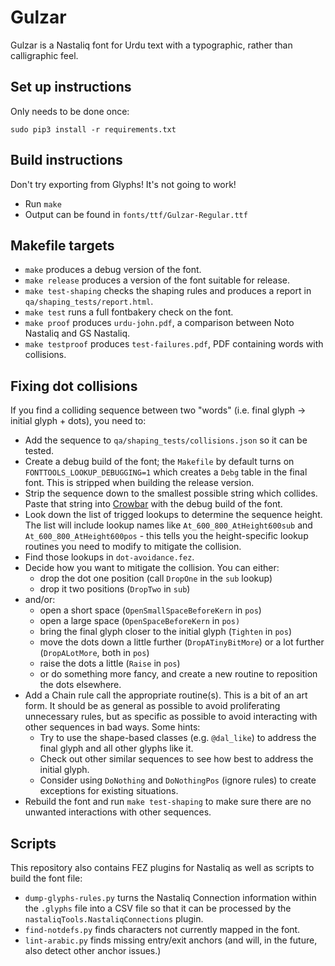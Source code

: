 # Gulzar

Gulzar is a Nastaliq font for Urdu text with a typographic, rather than calligraphic feel.

## Set up instructions

Only needs to be done once:

```
sudo pip3 install -r requirements.txt
```

## Build instructions

Don't try exporting from Glyphs! It's not going to work!

* Run `make`
* Output can be found in `fonts/ttf/Gulzar-Regular.ttf`

## Makefile targets

* `make` produces a debug version of the font.
* `make release` produces a version of the font suitable for release.
* `make test-shaping` checks the shaping rules and produces a report in `qa/shaping_tests/report.html`.
* `make test` runs a full fontbakery check on the font.
* `make proof` produces `urdu-john.pdf`, a comparison between Noto Nastaliq and GS Nastaliq.
* `make testproof` produces `test-failures.pdf`, PDF containing words with collisions.

## Fixing dot collisions

If you find a colliding sequence between two "words" (i.e. final glyph -> initial glyph + dots), you need to:

* Add the sequence to `qa/shaping_tests/collisions.json` so it can be tested.
* Create a debug build of the font; the `Makefile` by default turns on `FONTTOOLS_LOOKUP_DEBUGGING=1` which creates a `Debg` table in the final font. This is stripped when building the release version.
* Strip the sequence down to the smallest possible string which collides. Paste that string into [Crowbar](http://www.corvelsoftware.co.uk/crowbar/) with the debug build of the font.
* Look down the list of trigged lookups to determine the sequence height. The list will include lookup names like `At_600_800_AtHeight600sub` and `At_600_800_AtHeight600pos` - this tells you the height-specific lookup routines you need to modify to mitigate the collision.
* Find those lookups in `dot-avoidance.fez`.
* Decide how you want to mitigate the collision. You can either:
    *  drop the dot one position (call `DropOne` in the `sub` lookup)
    *  drop it two positions (`DropTwo` in `sub`)
* and/or:
    *  open a short space (`OpenSmallSpaceBeforeKern` in `pos`) 
    *  open a large space (`OpenSpaceBeforeKern` in `pos)`
    *  bring the final glyph closer to the initial glyph (`Tighten` in `pos`)
    *  move the dots down a little further (`DropATinyBitMore`) or a lot further (`DropALotMore`, both in `pos`)
    *  raise the dots a little (`Raise` in `pos`)
    *  or do something more fancy, and create a new routine to reposition the dots elsewhere.
* Add a Chain rule call the appropriate routine(s). This is a bit of an art form. It should be as general as possible to avoid proliferating unnecessary rules, but as specific as possible to avoid interacting with other sequences in bad ways. Some hints:
    * Try to use the shape-based classes (e.g. `@dal_like`) to address the final glyph and all other glyphs like it.
    * Check out other similar sequences to see how best to address the initial glyph.
    * Consider using `DoNothing` and `DoNothingPos` (ignore rules) to create exceptions for existing situations.
* Rebuild the font and run `make test-shaping` to make sure there are no unwanted interactions with other sequences.

## Scripts

This repository also contains FEZ plugins for Nastaliq as well as scripts to build the font file:

* `dump-glyphs-rules.py` turns the Nastaliq Connection information within the `.glyphs` file into a CSV file so that it can be processed by the `nastaliqTools.NastaliqConnections` plugin.
* `find-notdefs.py` finds characters not currently mapped in the font.
* `lint-arabic.py` finds missing entry/exit anchors (and will, in the future, also detect other anchor issues.)

